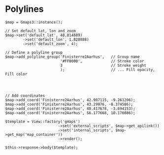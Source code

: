 # Polylines
	
	$map = Gmaps3::instance();
		
	// Set default lat, lon and zoom
	$map->set('default_lat', 48.014689)
			->set('default_lon', 1.828888)
			->set('default_zoom', 4);				
	
	// Define a polyline group 
	$map->add_polyline_group('Finisterre2Aarhus',	// Group name 
							 '#FF0000',				// Stroke color
							 3						// Stroke weight
							 );						// ... Fill opacity, Fill color	
	
	
											
	
	// Add coordinates
	$map->add_coord('Finisterre2Aarhus', 42.907115, -9.261206);
	$map->add_coord('Finisterre2Aarhus', 43.29976, -8.374586);
	$map->add_coord('Finisterre2Aarhus', 40.417678, -3.694153);
	$map->add_coord('Finisterre2Aarhus', 56.177668, 10.176086);
	
	$template = View::factory('gmaps')
							->set('external_scripts', $map->get_apilink())
							->set('internal_scripts', $map->get_map('map_container'))
							->render();	
							
	$this->response->body($template);											
			
